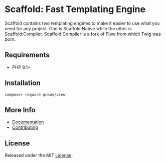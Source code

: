 # Scaffold: Fast Templating Engine

Scaffold contains two templating engines to make it easier to use what you need for any project. One is Scaffold:Native 
while the other is Scaffold:Compiler. Scaffold:Compiler is a fork of Flow from which Twig was born.

## Requirements
* PHP 8.1+

## Installation
```
composer require qubus/view
```

## More Info
- [Documentation](https://docs.qubusphp.com/scaffold/)
- [Contributing](https://docs.qubusphp.com/contributing/)

## License
Released under the MIT [License](https://opensource.org/licenses/MIT).